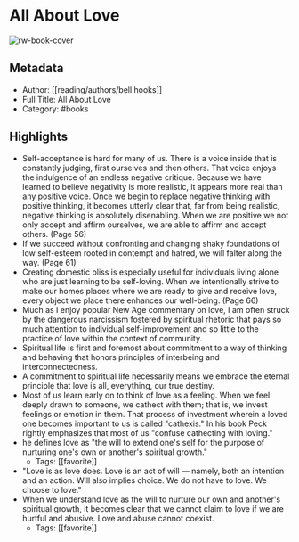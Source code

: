# All About Love

![rw-book-cover](https://images-na.ssl-images-amazon.com/images/I/41C2g-DTB1L._SL200_.jpg)

## Metadata
- Author: [[reading/authors/bell hooks]]
- Full Title: All About Love
- Category: #books

## Highlights
- Self-acceptance is hard for many of us. There is a voice inside that is constantly judging, first ourselves and then others. That voice enjoys the indulgence of an endless negative critique. Because we have learned to believe negativity is more realistic, it appears more real than any positive voice. Once we begin to replace negative thinking with positive thinking, it becomes utterly clear that, far from being realistic, negative thinking is absolutely disenabling.
  When we are positive we not only accept and affirm ourselves, we are able to affirm and accept others. (Page 56)
- If we succeed without confronting and changing shaky foundations of low self-esteem rooted in contempt and hatred, we will falter along the way. (Page 61)
- Creating domestic bliss is especially useful for individuals living alone who are just learning to be self-loving.
  When we intentionally strive to make our homes places where we are ready to give and receive love, every object we place there enhances our well-being. (Page 66)
- Much as I enjoy popular New Age commentary on love, I am often struck by the dangerous narcissism fostered by spiritual rhetoric that pays so much attention to individual self-improvement and so little to the practice of love within the context of community.
- Spiritual life is first and foremost about commitment to a way of thinking and behaving that honors principles of interbeing and interconnectedness.
- A commitment to spiritual life necessarily means we embrace the eternal principle that love is all, everything, our true destiny.
- Most of us learn early on to think of love as a feeling. When we feel deeply drawn to someone, we cathect with them; that is, we invest feelings or emotion in them. That process of investment wherein a loved one becomes important to us is called "cathexis." In his book Peck rightly emphasizes that most of us "confuse cathecting with loving."
- he defines love as "the will to extend one's self for the purpose of nurturing one's own or another's spiritual growth."
    - Tags: [[favorite]] 
- "Love is as love does. Love is an act of will — namely, both an intention and an action. Will also implies choice.
  We do not have to love. We choose to love."
- When we understand love as the will to nurture our own and another's spiritual growth, it becomes clear that we cannot claim to love if we are hurtful and abusive. Love and abuse cannot coexist.
    - Tags: [[favorite]] 
